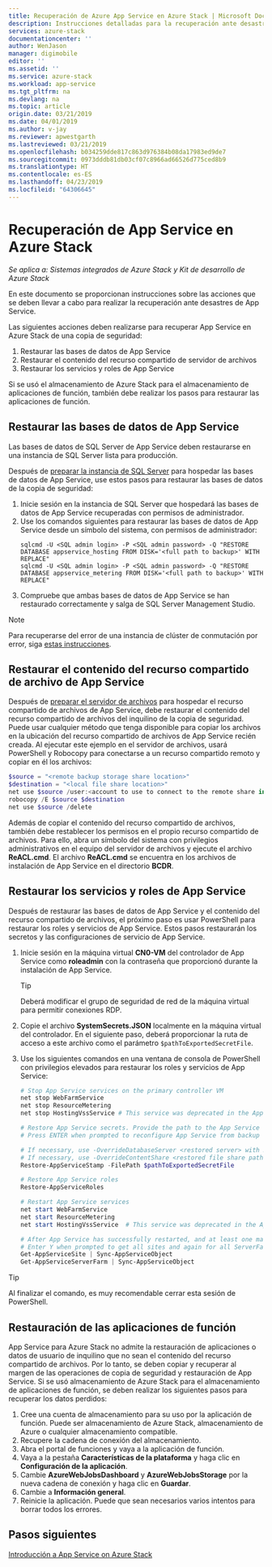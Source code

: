 ```yaml
---
title: Recuperación de Azure App Service en Azure Stack | Microsoft Docs
description: Instrucciones detalladas para la recuperación ante desastres de App Service en Azure Stack
services: azure-stack
documentationcenter: ''
author: WenJason
manager: digimobile
editor: ''
ms.assetid: ''
ms.service: azure-stack
ms.workload: app-service
ms.tgt_pltfrm: na
ms.devlang: na
ms.topic: article
origin.date: 03/21/2019
ms.date: 04/01/2019
ms.author: v-jay
ms.reviewer: apwestgarth
ms.lastreviewed: 03/21/2019
ms.openlocfilehash: b034259dde817c863d976384b08da17983ed9de7
ms.sourcegitcommit: 0973dddb81db03cf07c8966ad66526d775ced8b9
ms.translationtype: HT
ms.contentlocale: es-ES
ms.lasthandoff: 04/23/2019
ms.locfileid: "64306645"
---
```

# <a name="recovery-of-app-service-on-azure-stack"></a>Recuperación de App Service en Azure Stack

*Se aplica a: Sistemas integrados de Azure Stack y Kit de desarrollo de Azure Stack*  

En este documento se proporcionan instrucciones sobre las acciones que se deben llevar a cabo para realizar la recuperación ante desastres de App Service.

Las siguientes acciones deben realizarse para recuperar App Service en Azure Stack de una copia de seguridad:
1.  Restaurar las bases de datos de App Service
2.  Restaurar el contenido del recurso compartido de servidor de archivos
3.  Restaurar los servicios y roles de App Service

Si se usó el almacenamiento de Azure Stack para el almacenamiento de aplicaciones de función, también debe realizar los pasos para restaurar las aplicaciones de función.

## <a name="restore-the-app-service-databases"></a>Restaurar las bases de datos de App Service
Las bases de datos de SQL Server de App Service deben restaurarse en una instancia de SQL Server lista para producción. 

Después de [preparar la instancia de SQL Server](azure-stack-app-service-before-you-get-started.md#prepare-the-sql-server-instance) para hospedar las bases de datos de App Service, use estos pasos para restaurar las bases de datos de la copia de seguridad:

1. Inicie sesión en la instancia de SQL Server que hospedará las bases de datos de App Service recuperadas con permisos de administrador.
2. Use los comandos siguientes para restaurar las bases de datos de App Service desde un símbolo del sistema, con permisos de administrador:
    ```dos
    sqlcmd -U <SQL admin login> -P <SQL admin password> -Q "RESTORE DATABASE appservice_hosting FROM DISK='<full path to backup>' WITH REPLACE"
    sqlcmd -U <SQL admin login> -P <SQL admin password> -Q "RESTORE DATABASE appservice_metering FROM DISK='<full path to backup>' WITH REPLACE"
    ```
3. Compruebe que ambas bases de datos de App Service se han restaurado correctamente y salga de SQL Server Management Studio.

> [!NOTE]
> Para recuperarse del error de una instancia de clúster de conmutación por error, siga [estas instrucciones](https://docs.microsoft.com/sql/sql-server/failover-clusters/windows/recover-from-failover-cluster-instance-failure?view=sql-server-2017). 

## <a name="restore-the-app-service-file-share-content"></a>Restaurar el contenido del recurso compartido de archivo de App Service
Después de [preparar el servidor de archivos](azure-stack-app-service-before-you-get-started.md#prepare-the-file-server) para hospedar el recurso compartido de archivos de App Service, debe restaurar el contenido del recurso compartido de archivos del inquilino de la copia de seguridad. Puede usar cualquier método que tenga disponible para copiar los archivos en la ubicación del recurso compartido de archivos de App Service recién creada. Al ejecutar este ejemplo en el servidor de archivos, usará PowerShell y Robocopy para conectarse a un recurso compartido remoto y copiar en él los archivos:

```powershell
$source = "<remote backup storage share location>"
$destination = "<local file share location>"
net use $source /user:<account to use to connect to the remote share in the format of domain\username> *
robocopy /E $source $destination
net use $source /delete
```

Además de copiar el contenido del recurso compartido de archivos, también debe restablecer los permisos en el propio recurso compartido de archivos. Para ello, abra un símbolo del sistema con privilegios administrativos en el equipo del servidor de archivos y ejecute el archivo **ReACL.cmd**. El archivo **ReACL.cmd** se encuentra en los archivos de instalación de App Service en el directorio **BCDR**.

## <a name="restore-app-service-roles-and-services"></a>Restaurar los servicios y roles de App Service
Después de restaurar las bases de datos de App Service y el contenido del recurso compartido de archivos, el próximo paso es usar PowerShell para restaurar los roles y servicios de App Service. Estos pasos restaurarán los secretos y las configuraciones de servicio de App Service.  

1. Inicie sesión en la máquina virtual **CN0-VM** del controlador de App Service como **roleadmin** con la contraseña que proporcionó durante la instalación de App Service. 
    > [!TIP]
    > Deberá modificar el grupo de seguridad de red de la máquina virtual para permitir conexiones RDP. 
2. Copie el archivo **SystemSecrets.JSON** localmente en la máquina virtual del controlador. En el siguiente paso, deberá proporcionar la ruta de acceso a este archivo como el parámetro `$pathToExportedSecretFile`. 
3. Use los siguientes comandos en una ventana de consola de PowerShell con privilegios elevados para restaurar los roles y servicios de App Service:

    ```powershell
    # Stop App Service services on the primary controller VM
    net stop WebFarmService
    net stop ResourceMetering
    net stop HostingVssService # This service was deprecated in the App Service 1.5 release and is not required after the App Service 1.4 release.

    # Restore App Service secrets. Provide the path to the App Service secrets file copied from backup. For example, C:\temp\SystemSecrets.json.
    # Press ENTER when prompted to reconfigure App Service from backup 

    # If necessary, use -OverrideDatabaseServer <restored server> with Restore-AppServiceStamp when the restored database server has a different address than backed-up deployment.
    # If necessary, use -OverrideContentShare <restored file share path> with Restore-AppServiceStamp when the restored file share has a different path from backed-up deployment.
    Restore-AppServiceStamp -FilePath $pathToExportedSecretFile 

    # Restore App Service roles
    Restore-AppServiceRoles

    # Restart App Service services
    net start WebFarmService
    net start ResourceMetering
    net start HostingVssService  # This service was deprecated in the App Service 1.5 release and is not required after the App Service 1.4 release.

    # After App Service has successfully restarted, and at least one management server is in ready state, synchronize App Service objects to complete the restore
    # Enter Y when prompted to get all sites and again for all ServerFarm entities.
    Get-AppServiceSite | Sync-AppServiceObject
    Get-AppServiceServerFarm | Sync-AppServiceObject
    ```

> [!TIP]
> Al finalizar el comando, es muy recomendable cerrar esta sesión de PowerShell.

## <a name="restore-function-apps"></a>Restauración de las aplicaciones de función 
App Service para Azure Stack no admite la restauración de aplicaciones o datos de usuario de inquilino que no sean el contenido del recurso compartido de archivos. Por lo tanto, se deben copiar y recuperar al margen de las operaciones de copia de seguridad y restauración de App Service. Si se usó almacenamiento de Azure Stack para el almacenamiento de aplicaciones de función, se deben realizar los siguientes pasos para recuperar los datos perdidos:

1. Cree una cuenta de almacenamiento para su uso por la aplicación de función. Puede ser almacenamiento de Azure Stack, almacenamiento de Azure o cualquier almacenamiento compatible.
2. Recupere la cadena de conexión del almacenamiento.
3. Abra el portal de funciones y vaya a la aplicación de función.
4. Vaya a la pestaña **Características de la plataforma** y haga clic en **Configuración de la aplicación**.
5. Cambie **AzureWebJobsDashboard** y **AzureWebJobsStorage** por la nueva cadena de conexión y haga clic en **Guardar**.
6. Cambie a **Información general**.
7. Reinicie la aplicación. Puede que sean necesarios varios intentos para borrar todos los errores.

## <a name="next-steps"></a>Pasos siguientes
[Introducción a App Service on Azure Stack](azure-stack-app-service-overview.md)